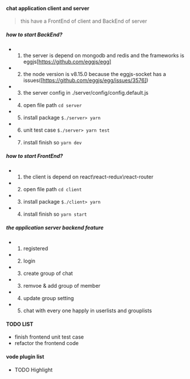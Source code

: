 #### chat application client and server

> this have a FrontEnd of client and BackEnd of server 

##### how to start BackEnd?

- 1. the server is depend on  mongodb and redis and the frameworks is eggjs[https://github.com/eggjs/egg]
- 2. the node version is v8.15.0 because the eggjs-socket has a issues([https://github.com/eggjs/egg/issues/3576])
- 3. the server config in ./server/config/config.default.js
- 4. open file path  ```cd server```
- 5. install package `$./server> yarn `
- 6. unit test case `$./server> yarn test`
- 7. install finish so `yarn dev`

##### how to start FrontEnd?
- 1. the client is depend on react\react-redux\react-router
- 2. open file path  ```cd client```
- 3. install package `$./client> yarn `
- 4. install finish so `yarn start`

##### the application server backend feature 
- 1. registered 
- 2. login 
- 3. create group of chat
- 3. remvoe & add  group of member
- 4. update group setting
- 5. chat with every one happly in userlists and grouplists 

#### TODO LIST
- finish frontend unit test case 
- refactor the frontend code

#### vode plugin list 
- TODO Highlight
